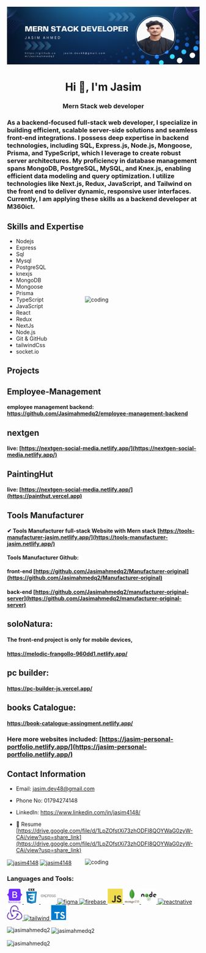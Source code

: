 ![Cover Image](https://github.com/Jasimahmedq2/jasimahmedq2/blob/main/cover-photo.png)

<h1 align="center">Hi 👋, I'm Jasim</h1>
<h3 align="center">Mern Stack web developer</h3>

### As a backend-focused full-stack web developer, I specialize in building efficient, scalable server-side solutions and seamless front-end integrations. I possess deep expertise in backend technologies, including SQL, Express.js, Node.js, Mongoose, Prisma, and TypeScript, which I leverage to create robust server architectures. My proficiency in database management spans MongoDB, PostgreSQL, MySQL, and Knex.js, enabling efficient data modeling and query optimization. I utilize technologies like Next.js, Redux, JavaScript, and Tailwind on the front end to deliver dynamic, responsive user interfaces. Currently, I am applying these skills as a backend developer at M360ict.


## Skills and Expertise
- Nodejs
- Express
- Sql
- Mysql
- PostgreSQL
- knexjs
- MongoDB
- Mongoose
- Prisma
- TypeScript
    <img align="right" width="300" src="https://dev-to-uploads.s3.amazonaws.com/i/yfn5x0sklji6legt1egf.gif" alt="coding"/>
- JavaScript
- React
- Redux
- NextJs
- Node.js
- Git & GitHub
- tailwindCss
- socket.io

## Projects

## Employee-Management
#### employee management backend: https://github.com/Jasimahmedq2/employee-management-backend

## nextgen

#### live: [https://nextgen-social-media.netlify.app/](https://nextgen-social-media.netlify.app/)

## PaintingHut

#### live: [https://nextgen-social-media.netlify.app/](https://painthut.vercel.app)

## Tools Manufacturer
#### ✔ Tools Manufacturer full-stack Website with Mern stack [https://tools-manufacturer-jasim.netlify.app/](https://tools-manufacturer-jasim.netlify.app/)
**Tools Manufacturer Github:**
#### front-end [https://github.com/Jasimahmedq2/Manufacturer-original](https://github.com/Jasimahmedq2/Manufacturer-original)
#### back-end [https://github.com/Jasimahmedq2/manufacturer-original-server](https://github.com/Jasimahmedq2/manufacturer-original-server)

## soloNatura:
#### The front-end project is only for mobile devices,
#### https://melodic-frangollo-960dd1.netlify.app/

## pc builder:
#### https://pc-builder-js.vercel.app/

## books Catalogue:
#### https://book-catalogue-assingment.netlify.app/




### Here more websites included: [https://jasim-personal-portfolio.netlify.app/](https://jasim-personal-portfolio.netlify.app/)

## Contact Information

- Email: jasim.dev48@gmail.com
- Phone No: 01794274148
- LinkedIn: https://www.linkedin.com/in/jasim4148/

- 📄 Resume [https://drive.google.com/file/d/1LpZOfstXi73zhODFI8QOYWaG0zyW-CAi/view?usp=share_link](https://drive.google.com/file/d/1LpZOfstXi73zhODFI8QOYWaG0zyW-CAi/view?usp=share_link)

<img align="right" width="300" src="https://i.pinimg.com/originals/ef/2d/b0/ef2db0885d94fd149a4b7914923bb2a3.gif" alt="coding"/>

<p align="left">
<a href="https://linkedin.com/in/jasim4148" target="blank"><img align="center" src="https://raw.githubusercontent.com/rahuldkjain/github-profile-readme-generator/master/src/images/icons/Social/linked-in-alt.svg" alt="jasim4148" height="30" width="40" /></a>
<a href="https://fb.com/jasim4148" target="blank"><img align="center" src="https://raw.githubusercontent.com/rahuldkjain/github-profile-readme-generator/master/src/images/icons/Social/facebook.svg" alt="jasim4148" height="30" width="40" /></a>
</p>

<h3 align="left">Languages and Tools:</h3>
<p align="left"> <a href="https://getbootstrap.com" target="_blank" rel="noreferrer"> <img src="https://raw.githubusercontent.com/devicons/devicon/master/icons/bootstrap/bootstrap-plain-wordmark.svg" alt="bootstrap" width="40" height="40"/> </a> <a href="https://www.w3schools.com/css/" target="_blank" rel="noreferrer"> <img src="https://raw.githubusercontent.com/devicons/devicon/master/icons/css3/css3-original-wordmark.svg" alt="css3" width="40" height="40"/> </a> <a href="https://expressjs.com" target="_blank" rel="noreferrer"> <img src="https://raw.githubusercontent.com/devicons/devicon/master/icons/express/express-original-wordmark.svg" alt="express" width="40" height="40"/> </a> <a href="https://www.figma.com/" target="_blank" rel="noreferrer"> <img src="https://www.vectorlogo.zone/logos/figma/figma-icon.svg" alt="figma" width="40" height="40"/> </a> <a href="https://firebase.google.com/" target="_blank" rel="noreferrer"> <img src="https://www.vectorlogo.zone/logos/firebase/firebase-icon.svg" alt="firebase" width="40" height="40"/> </a> <a href="https://developer.mozilla.org/en-US/docs/Web/JavaScript" target="_blank" rel="noreferrer"> <img src="https://raw.githubusercontent.com/devicons/devicon/master/icons/javascript/javascript-original.svg" alt="javascript" width="40" height="40"/> </a> <a href="https://www.mongodb.com/" target="_blank" rel="noreferrer"> <img src="https://raw.githubusercontent.com/devicons/devicon/master/icons/mongodb/mongodb-original-wordmark.svg" alt="mongodb" width="40" height="40"/> </a> <a href="https://nodejs.org" target="_blank" rel="noreferrer"> <img src="https://raw.githubusercontent.com/devicons/devicon/master/icons/nodejs/nodejs-original-wordmark.svg" alt="nodejs" width="40" height="40"/> </a> <a href="https://reactjs.org/" target="_blank" rel="noreferrer"> </a> <a href="https://reactnative.dev/" target="_blank" rel="noreferrer"> <img src="https://reactnative.dev/img/header_logo.svg" alt="reactnative" width="40" height="40"/> </a> <a href="https://redux.js.org" target="_blank" rel="noreferrer"> <img src="https://raw.githubusercontent.com/devicons/devicon/master/icons/redux/redux-original.svg" alt="redux" width="40" height="40"/> </a> <a href="https://tailwindcss.com/" target="_blank" rel="noreferrer"> <img src="https://www.vectorlogo.zone/logos/tailwindcss/tailwindcss-icon.svg" alt="tailwind" width="40" height="40"/> </a> <a href="https://www.typescriptlang.org/" target="_blank" rel="noreferrer"> <img src="https://raw.githubusercontent.com/devicons/devicon/master/icons/typescript/typescript-original.svg" alt="typescript" width="40" height="40"/> </a> </p>

<p><img align="left" src="https://github-readme-stats.vercel.app/api/top-langs?username=jasimahmedq2&show_icons=true&locale=en&layout=compact" alt="jasimahmedq2" /></p>

<p>&nbsp;<img align="center" src="https://github-readme-stats.vercel.app/api?username=jasimahmedq2&show_icons=true&locale=en" alt="jasimahmedq2" /></p>

<p><img align="center" src="https://github-readme-streak-stats.herokuapp.com/?user=jasimahmedq2&" alt="jasimahmedq2" /></p>
